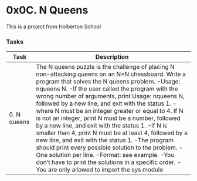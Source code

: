 # 0x0C. N Queens

This is a project from Holberton School


### Tasks

| Task | Description |
| --- | --- |
| 0. N queens | The N queens puzzle is the challenge of placing N non-attacking queens on an N×N chessboard. Write a program that solves the N queens problem. -Usage: nqueens N. -If the user called the program with the wrong number of arguments, print Usage: nqueens N, followed by a new line, and exit with the status 1. -where N must be an integer greater or equal to 4. If N is not an integer, print N must be a number, followed by a new line, and exit with the status 1. -If N is smaller than 4, print N must be at least 4, followed by a new line, and exit with the status 1. -The program should print every possible solution to the problem. -One solution per line. -Format: see example. -You don’t have to print the solutions in a specific order. -You are only allowed to import the sys module|
